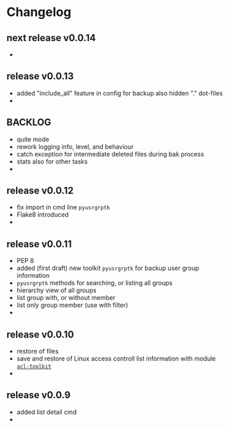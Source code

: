 
# Changelog

## next release v0.0.14

-


## release v0.0.13

- added "include_all" feature in config for backup also hidden "." dot-files
- 


## BACKLOG

- quite mode
- rework logging info, level, and behaviour
- catch exception for intermediate deleted files during bak process
- stats also for other tasks
- 


## release v0.0.12

- fix import in cmd line `pyusrgrptk`
- Flake8 introduced
- 

## release v0.0.11

- PEP 8
- added (first draft) new toolkit `pyusrgrptk` for backup user group information
- `pyusrgrptk` methods for searching, or listing all groups
- hierarchy view of all groups 
- list group with, or without member
- list only group member (use with filter)
-

## release v0.0.10

- restore of files
- save and restore of Linux access controll list information with module
 [`acl-toolkit`](https://github.com/kr-g/pybcpy/tree/master/pyacltk)
- 

## release v0.0.9

- added list detail cmd
-

